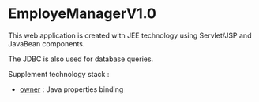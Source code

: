 # EmployeManagerV1.0
This web application is created with JEE technology using Servlet/JSP and JavaBean components.

The JDBC is also used for database queries.

Supplement technology stack :
* [owner] : Java properties binding

[owner]: <http://owner.aeonbits.org>
